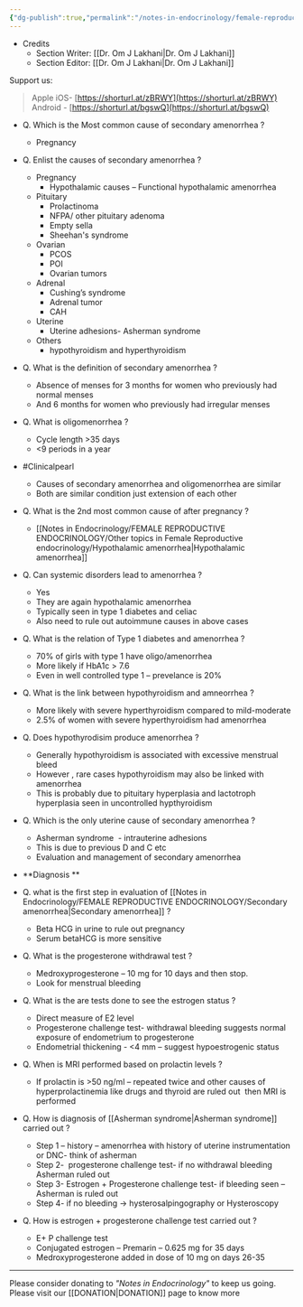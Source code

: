 ```yaml
---
{"dg-publish":true,"permalink":"/notes-in-endocrinology/female-reproductive-endocrinology/secondary-amenorrhea/"}
---
```


- Credits
    - Section Writer: [[Dr. Om J Lakhani\|Dr. Om J Lakhani]]
    - Section Editor: [[Dr. Om J Lakhani\|Dr. Om J Lakhani]]


Support us:
> Apple iOS- [https://shorturl.at/zBRWY](https://shorturl.at/zBRWY)
> Android - [https://shorturl.at/bgswQ](https://shorturl.at/bgswQ)



-  Q. Which is the Most common cause of secondary amenorrhea ? 
    - Pregnancy 


- Q. Enlist the causes of secondary amenorrhea ? 
    - Pregnancy
        - Hypothalamic causes – Functional hypothalamic amenorrhea 
    - Pituitary
        - Prolactinoma
        - NFPA/ other pituitary adenoma
        - Empty sella
        - Sheehan's syndrome
    - Ovarian
        - PCOS
        - POI
        - Ovarian tumors
    - Adrenal
        - Cushing’s syndrome 
        - Adrenal tumor
        - CAH
    - Uterine
        - Uterine adhesions- Asherman syndrome
    - Others 
        - hypothyroidism and hyperthyroidism


- Q. What is the definition of secondary amenorrhea ? 
    - Absence of menses for 3 months for women who previously had normal menses
    - And 6 months for women who previously had irregular menses 


- Q. What is oligomenorrhea ? 
    - Cycle length >35 days
    - <9 periods in a year 
- #Clinicalpearl
    - Causes of secondary amenorrhea and oligomenorrhea are similar
    - Both are similar condition just extension of each other 


- Q. What is the 2nd most common cause of  after pregnancy ? 
    - [[Notes in Endocrinology/FEMALE REPRODUCTIVE ENDOCRINOLOGY/Other topics in Female Reproductive endocrinology/Hypothalamic amenorrhea\|Hypothalamic amenorrhea]]


- Q. Can systemic disorders lead to amenorrhea ?
    - Yes
    - They are again hypothalamic amenorrhea
    - Typically seen in type 1 diabetes and celiac
    - Also need to rule out autoimmune causes in above cases


- Q. What is the relation of Type 1 diabetes and amenorrhea ?
    - 70% of girls with type 1 have oligo/amenorrhea
    - More likely if HbA1c > 7.6
    - Even in well controlled type 1 – prevelance is 20%


- Q. What is the link between hypothyroidism and amneorrhea ?
    - More likely with severe hyperthyroidism compared to mild-moderate
    - 2.5% of women with severe hyperthyroidism had amenorrhea


- Q. Does hypothyrodisim produce amenorrhea ?
    - Generally hypothyroidism is associated with excessive menstrual bleed
    - However , rare cases hypothyroidism may also be linked with amenorrhea
    - This is probably due to pituitary hyperplasia and lactotroph hyperplasia seen in uncontrolled hypthyroidism


- Q. Which is the only uterine cause of secondary amenorrhea ?
    - Asherman syndrome  - intrauterine adhesions
    - This is due to previous D and C etc
    - Evaluation and management of secondary amenorrhea


- **Diagnosis **


- Q. what is the first step in evaluation of [[Notes in Endocrinology/FEMALE REPRODUCTIVE ENDOCRINOLOGY/Secondary amenorrhea\|Secondary amenorrhea]] ?
    - Beta HCG in urine to rule out pregnancy
    - Serum betaHCG is more sensitive


- Q. What is the progesterone withdrawal test ?
    - Medroxyprogesterone – 10 mg for 10 days and then stop.
    - Look for menstrual bleeding


- Q. What is the are tests done to see the estrogen status ?
    - Direct measure of E2 level
    - Progesterone challenge test- withdrawal bleeding suggests normal exposure of endometrium to progesterone
    - Endometrial thickening - <4 mm – suggest hypoestrogenic status


- Q. When is MRI performed based on prolactin levels ?
    - If prolactin is >50 ng/ml – repeated twice and other causes of hyperprolactinemia like drugs and thyroid are ruled out  then MRI is performed


- Q. How is diagnosis of [[Asherman syndrome\|Asherman syndrome]] carried out ?
    - Step 1 – history – amenorrhea with history of uterine instrumentation or DNC- think of asherman
    - Step 2-  progesterone challenge test- if no withdrawal bleeding  Asherman ruled out
    - Step 3- Estrogen + Progesterone challenge test- if bleeding seen – Asherman is ruled out
    - Step 4- if no bleeding → hysterosalpingography or Hysteroscopy


- Q. How is estrogen + progesterone challenge test carried out ?
    - E+ P challenge test
    - Conjugated estrogen – Premarin – 0.625 mg for 35 days
    - Medroxyprogesterone added in dose of 10 mg on days 26-35


----

Please consider donating to *"Notes in Endocrinology"* to keep us going. Please visit our [[DONATION\|DONATION]] page to know more

